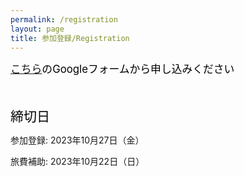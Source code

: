 ```yaml
---
permalink: /registration
layout: page
title: 参加登録/Registration
---
```


<span style="font-size: 120%; color: black;">[こちら](https://docs.google.com/forms/d/e/1FAIpQLSf23WHCZq365EamPw6Ue3hptvZHcMAMonWf_MvIlOR6NOvvzw/viewform)のGoogleフォームから申し込みください </span> 

<br><br>
<span style="font-size: 150%; color: black;">締切日</span>

参加登録: 2023年10月27日（金）

旅費補助: 2023年10月22日（日）

